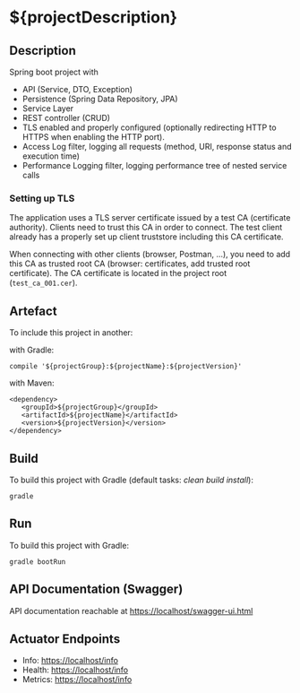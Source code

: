 # ${projectDescription}

## Description

Spring boot project with

* API (Service, DTO, Exception)
* Persistence (Spring Data Repository, JPA)
* Service Layer
* REST controller (CRUD)
* TLS enabled and properly configured (optionally redirecting HTTP to HTTPS when enabling the HTTP port).
* Access Log filter, logging all requests (method, URI, response status and execution time)
* Performance Logging filter, logging performance tree of nested service calls

### Setting up TLS

The application uses a TLS server certificate issued by a test CA (certificate authority).
Clients need to trust this CA in order to connect. The test client already has a properly set up client truststore including this CA certificate.

When connecting with other clients (browser, Postman, ...), you need to add this CA as trusted root CA (browser: certificates, add trusted root certificate).
The CA certificate is located in the project root (`test_ca_001.cer`).

## Artefact

To include this project in another:

with Gradle:

    compile '${projectGroup}:${projectName}:${projectVersion}'

with Maven:

    <dependency>
       <groupId>${projectGroup}</groupId>
       <artifactId>${projectName}</artifactId>
       <version>${projectVersion}</version>
    </dependency>

## Build

To build this project with Gradle (default tasks: _clean build install_):

    gradle
    
## Run
    
To build this project with Gradle:
    
    gradle bootRun

## API Documentation (Swagger)

API documentation reachable at [https://localhost/swagger-ui.html](https://localhost/swagger-ui.html)

## Actuator Endpoints

* Info: [https://localhost/info](https://localhost/info)
* Health: [https://localhost/info](https://localhost/health)
* Metrics: [https://localhost/info](https://localhost/metrics)
